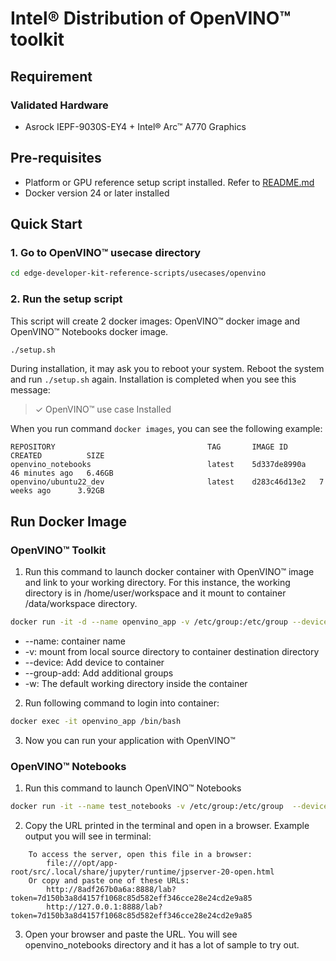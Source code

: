 # Intel® Distribution of OpenVINO™ toolkit

## Requirement
### Validated Hardware
- Asrock IEPF-9030S-EY4 + Intel® Arc™ A770 Graphics

## Pre-requisites
- Platform or GPU reference setup script installed. Refer to [README.md](../../README.md) 
- Docker version 24 or later installed

## Quick Start
### 1. Go to OpenVINO™ usecase directory
```bash
cd edge-developer-kit-reference-scripts/usecases/openvino
```

### 2. Run the setup script
This script will create 2 docker images: OpenVINO™ docker image and OpenVINO™ Notebooks docker image.
```bash
./setup.sh
```
During installation, it may ask you to reboot your system. Reboot the system and run `./setup.sh` again. Installation is completed when you see this message:
> ✓ OpenVINO™ use case Installed

When you run command `docker images`, you can see the following example:
```
REPOSITORY                                  TAG       IMAGE ID       CREATED          SIZE
openvino_notebooks                          latest    5d337de8990a   46 minutes ago   6.46GB
openvino/ubuntu22_dev                       latest    d283c46d13e2   7 weeks ago      3.92GB
```

## Run Docker Image
### OpenVINO™ Toolkit
1. Run this command to launch docker container with OpenVINO™ image and link to your working directory. For this instance, the working directory is in /home/user/workspace and it mount to container /data/workspace directory.
```bash
docker run -it -d --name openvino_app -v /etc/group:/etc/group --device=/dev/dri --group-add=$(stat -c "%g" /dev/dri/render* | head -n 1) -v /usr/bin:/usr/bin -v /home/user/workspace:/data/workspace -w /data/workspace openvino/ubuntu22_dev:latest
```

- --name: container name
- -v: mount from local source directory to container destination directory
- --device: Add device to container
- --group-add: Add additional groups
- -w: The default working directory inside the container

2. Run following command to login into container:
```bash
docker exec -it openvino_app /bin/bash
```

3. Now you can run your application with OpenVINO™

### OpenVINO™ Notebooks
1. Run this command to launch OpenVINO™ Notebooks
```bash
docker run -it --name test_notebooks -v /etc/group:/etc/group  --device=/dev/dri --group-add=$(stat -c "%g" /dev/dri/render* | head -n 1) -p 127.0.0.1:8888:8888 openvino_notebooks
```
2. Copy the URL printed in the terminal and open in a browser. Example output you will see in terminal:
```
    To access the server, open this file in a browser:
        file:///opt/app-root/src/.local/share/jupyter/runtime/jpserver-20-open.html
    Or copy and paste one of these URLs:
        http://8adf267b0a6a:8888/lab?token=7d150b3a8d4157f1068c85d582eff346cce28e24cd2e9a85
        http://127.0.0.1:8888/lab?token=7d150b3a8d4157f1068c85d582eff346cce28e24cd2e9a85
```
3. Open your browser and paste the URL. You will see openvino_notebooks directory and it has a lot of sample to try out.
